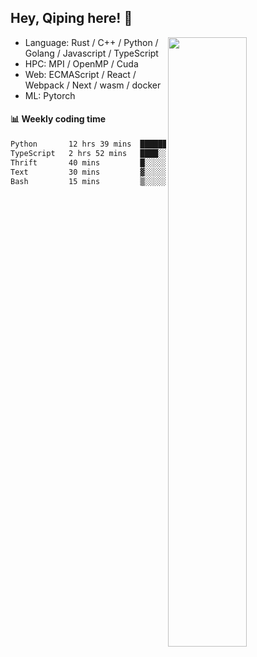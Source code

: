 

## Hey, Qiping here! :wave:

[<img align="right" width="50%" src="https://github-readme-stats.vercel.app/api?username=ppppqp&theme=dark&show_icons=true">](https://metrics.lecoq.io/ppppqp?template=classic)



-   Language: Rust / C++ / Python / Golang / Javascript / TypeScript
-   HPC: MPI / OpenMP / Cuda
-   Web: ECMAScript / React / Webpack / Next / wasm / docker
-   ML: Pytorch



#### :bar_chart: Weekly coding time

<!--START_SECTION:waka-->

```txt
Python       12 hrs 39 mins  ██████████████████▒░░░░░░   73.22 %
TypeScript   2 hrs 52 mins   ████░░░░░░░░░░░░░░░░░░░░░   16.65 %
Thrift       40 mins         █░░░░░░░░░░░░░░░░░░░░░░░░   03.91 %
Text         30 mins         ▓░░░░░░░░░░░░░░░░░░░░░░░░   02.89 %
Bash         15 mins         ▒░░░░░░░░░░░░░░░░░░░░░░░░   01.50 %
```

<!--END_SECTION:waka-->
